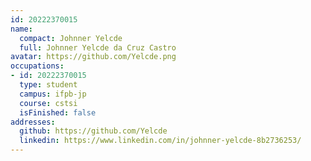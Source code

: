 ```yaml
---
id: 20222370015
name:
  compact: Johnner Yelcde
  full: Johnner Yelcde da Cruz Castro
avatar: https://github.com/Yelcde.png
occupations:
- id: 20222370015
  type: student
  campus: ifpb-jp
  course: cstsi
  isFinished: false
addresses:
  github: https://github.com/Yelcde
  linkedin: https://www.linkedin.com/in/johnner-yelcde-8b2736253/
---
```


